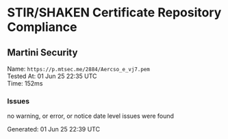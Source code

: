 # STIR/SHAKEN Certificate Repository Compliance

## Martini Security

Name: `https://p.mtsec.me/2884/Aercso_e_vj7.pem`\
Tested At: 01 Jun 25 22:35 UTC\
Time: 152ms

### Issues

no warning, or error, or notice date level issues were found

Generated: 01 Jun 25 22:39 UTC